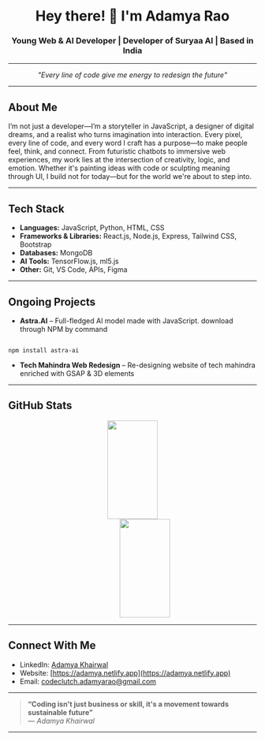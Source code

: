 <h1 align="center">Hey there! 👋 I'm Adamya Rao</h1>
<h3 align="center">Young Web & AI Developer  |  Developer of Suryaa AI  |  Based in India</h3>

---

<p align="center">
  <i>"Every line of code give me energy to redesign the future"</i>
</p>

---

##  About Me

I’m not just a developer—I’m a storyteller in JavaScript, a designer of digital dreams, and a realist who turns imagination into interaction. Every pixel, every line of code, and every word I craft has a purpose—to make people feel, think, and connect. From futuristic chatbots to immersive web experiences, my work lies at the intersection of creativity, logic, and emotion. Whether it's painting ideas with code or sculpting meaning through UI, I build not for today—but for the world we're about to step into.

---

##  Tech Stack

- **Languages:** JavaScript, Python, HTML, CSS  
- **Frameworks & Libraries:** React.js, Node.js, Express, Tailwind CSS, Bootstrap  
- **Databases:** MongoDB  
- **AI Tools:** TensorFlow.js, ml5.js  
- **Other:** Git, VS Code, APIs, Figma

---

##  Ongoing Projects

-  **Astra.AI** – Full-fledged AI model made with JavaScript. download through NPM by command
  ```npm

npm install astra-ai

```
-  **Tech Mahindra Web Redesign** – Re-designing website of tech mahindra enriched with GSAP & 3D elements

---

##  GitHub Stats

<p align="center">
  <img src="https://github-readme-stats.vercel.app/api?username=adamyakhairwal2011&show_icons=true&theme=tokyonight" width="45%" height="200px"/>
  <img src="https://github-readme-stats.vercel.app/api/top-langs/?username=adamyakhairwal2011&layout=compact&theme=tokyonight" width="45%" height="200px" style="margin-left:10%;"/>
</p>

---

##  Connect With Me

-  LinkedIn: [Adamya Khairwal](https://www.linkedin.com/in/adamya-khairwal-8b51b235b?utm_source=share&utm_campaign=share_via&utm_content=profile&utm_medium=android_app)
-  Website: [https://adamya.netlify.app](https://adamya.netlify.app)
-  Email: [codeclutch.adamyarao@gmail.com](mailto:codeclutch.adamyarao@gmail.com)

---

> **“Coding isn't just business or skill, it's a movement towards sustainable future”**  
> — *Adamya Khairwal*

---
